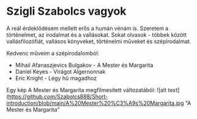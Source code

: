 # Szigli Szabolcs vagyok

A reál érdeklődésem mellett erős a humán vénám is. Szeretem a történelmet, az irodalmat és a vallásokat. Sokat olvasok - többek között vallásfilozófiát, vallásos könyveket, történelmi műveket és szépirodalmat.

Kedvenc műveim a szépirodalomból:

- Mihail Afanaszjevics Bulgakov - A Mester és Margarita
- Daniel Keyes - Virágot Algernonnak
- Eric Knight - Légy hű magadhoz 

         
Egy kép A Mester és Margarita megfilmesített változatából:
![alt text](https://github.com/Szabolcs888/Short-introduction/blob/main/A%20Mester%20%C3%A9s%20Margarita.jpg "A Mester és Margarita"
